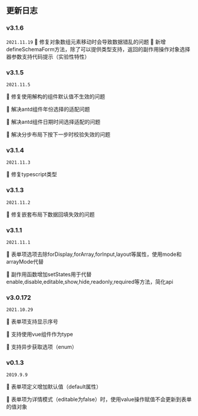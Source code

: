 ## 更新日志

### v3.1.6
<code>2021.11.19</code>
🐛 修复对象数组元素移动时会导致数据错乱的问题
🌟 新增defineSchemaForm方法，除了可以提供类型支持，返回的副作用操作对象选择器参数支持代码提示（实验性特性）

### v3.1.5
<code>2021.11.5</code>

🐛 修复使用解构的组件默认值不生效的问题

🐛 解决antd组件年份选择的适配问题

🐛 解决antd组件日期时间选择适配的问题

🐛 解决分步布局下按下一步时校验失效的问题


### v3.1.4
<code>2021.11.3</code>

🐛 修复typescript类型

### v3.1.3
<code>2021.11.2</code>

🐛 修复嵌套布局下数据回填失效的问题

### v3.1.1

<code>2021.11.1</code>

🌟 表单项选项去除forDisplay,forArray,forInput,layout等属性，使用mode和arrayMode代替

🌟 副作用函数增加setStates用于代替enable,disable,editable,show,hide,readonly,required等方法，简化api

### v3.0.172

<code>2021.10.29</code>

🌟 表单项支持显示序号

🌟 支持使用vue组件作为type

🌟 支持异步获取选项（enum）


### v0.1.3

<code>2019.9.9</code>

🌟 表单项定义增加默认值（default属性）

🌟 表单项为详情模式（editable为false）时，使用value操作赋值不会更新到表单的值对象

